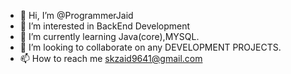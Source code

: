 - 👋 Hi, I’m @ProgrammerJaid
- 👀 I’m interested in BackEnd Development
- 🌱 I’m currently learning Java(core),MYSQL.
- 💞️ I’m looking to collaborate on any DEVELOPMENT PROJECTS.
- 📫 How to reach me skzaid9641@gmail.com
